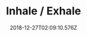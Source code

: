 ---
title: Inhale / Exhale
artist: Glaston
date: 2018-12-27T02:09:10.576Z
cover: a2612354725_16.jpg
styles:
  - Post-Rock
links:
  spotify: https://play.spotify.com/album/4RXsEYZdNpDeDhehpInuYa
  youtube: https://music.youtube.com/watch?v=Oblbsp9zHp8
  applemusic: https://itunes.apple.com/us/album/inhale-exhale/1290138057?uo=4
  soundcloud: ""
  bandcamp: https://glaston.bandcamp.com/album/inhale-exhale
  googleplay: https://play.google.com/music/m/Bfq5f46ryitdurcl77t6uw6erzm?signup_if_needed=1
  deezer: https://www.deezer.com/album/48940282
---